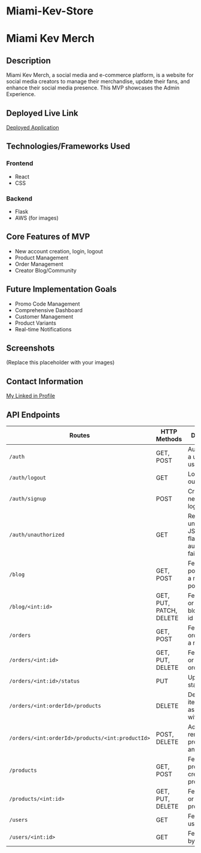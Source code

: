 # Miami-Kev-Store
# Miami Kev Merch

## Description
Miami Kev Merch, a social media and e-commerce platform, is a website for social media creators to manage their merchandise, update their fans, and enhance their social media presence. This MVP showcases the Admin Experience.

## Deployed Live Link
[Deployed Application](https://miamikevmerch.onrender.com/)

## Technologies/Frameworks Used
### Frontend
- React
- CSS

### Backend
- Flask
- AWS (for images)

## Core Features of MVP
- New account creation, login, logout
- Product Management
- Order Management
- Creator Blog/Community

## Future Implementation Goals
- Promo Code Management
- Comprehensive Dashboard
- Customer Management
- Product Variants
- Real-time Notifications

## Screenshots
(Replace this placeholder with your images)

## Contact Information
[My Linked in Profile](https://www.linkedin.com/in/scarlettrobe/)

## API Endpoints

| Routes  | HTTP Methods | Description |
|---|---|---|
| `/auth`  | GET, POST | Authenticate a user, Log a user in |
| `/auth/logout`  | GET | Logs a user out |
| `/auth/signup`  | POST | Creates a new user and logs them in |
| `/auth/unauthorized`  | GET | Returns unauthorized JSON when flask-login authentication fails |
| `/blog`  | GET, POST | Fetch all blog posts, create a new blog post |
| `/blog/<int:id>`  | GET, PUT, PATCH, DELETE | Fetch, update or delete a blog post by id |
| `/orders`  | GET, POST | Fetch all orders, create a new order |
| `/orders/<int:id>`  | GET, PUT, DELETE | Fetch, update or delete an order by id |
| `/orders/<int:id>/status`  | PUT | Update order status |
| `/orders/<int:orderId>/products`  | DELETE | Delete order items associated with the order |
| `/orders/<int:orderId>/products/<int:productId>`  | POST, DELETE | Add or remove a product from an order |
| `/products`  | GET, POST | Fetch all products, create a new product |
| `/products/<int:id>`  | GET, PUT, DELETE | Fetch, update or delete a product by id |
| `/users`  | GET | Fetch all users |
| `/users/<int:id>`  | GET | Fetch a user by id |
